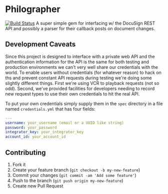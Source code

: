 Philographer
============

[![Build Status](https://travis-ci.org/r2practice/philographer.png)](https://travis-ci.org/r2practice/philographer)
A super simple gem for interfacing w/ the DocuSign REST API and possibly a parser for their callback posts on document changes.

## Development Caveats

Since this project is designed to interface with a private web API and the
authentication information for the API is the same for both testing and
production environments we can't very well share our credentials with the world.
To enable users without credentials (for whatever reason) to hack on ths and
prevent constant API requests during testing we're doing some slightly different
things. First we're using VCR to playback requests (not so odd). Second, we've
provided facilities for developers needing to record new request types to use
their own credentials to hit the real API.

To put your own credentials simply supply them in the ```spec``` directory in
a file named ```credentials.yml``` that has four fields:

```yaml
---
username: your_username (email or a UUID like string)
password: your_password
integrator_key: your_integrator_key
account_id: your_account_id
```

## Contributing

1. Fork it
2. Create your feature branch (`git checkout -b my-new-feature`)
3. Commit your changes (`git commit -am 'Add some feature'`)
4. Push to the branch (`git push origin my-new-feature`)
5. Create new Pull Request
